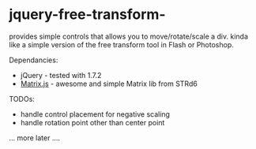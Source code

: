 jquery-free-transform-
======================

provides simple controls that allows you to move/rotate/scale a div. kinda like a simple version of the free transform tool in Flash or Photoshop.

Dependancies:
  - jQuery - tested with 1.7.2
  - [Matrix.js](https://github.com/STRd6/matrix.js "awesome and simple Matrix lib from STRd6") - awesome and simple Matrix lib from STRd6

TODOs:
  - handle control placement for negative scaling
  - handle rotation point other than center point

... more later ....